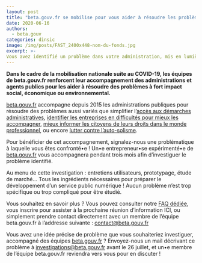 ```yaml
---
layout: post
title: "beta.gouv.fr se mobilise pour vous aider à résoudre les problèmes de votre administration !"
date: 2020-06-16
authors:
  - beta.gouv
categories: dinsic
image: /img/posts/FAST_2400x448-nom-du-fonds.jpg
excerpt: >-
Vous avez identifié un problème dans votre administration, mis en lumière par la crise sanitaire COVID-19 ? Votre administration souhaite lancer une nouvelle politique publique ? Vous souhaitez résoudre un problème récurrent observé dans votre quotidien, lié ou non à la crise actuelle ?
---
```


**Dans le cadre de la mobilisation nationale suite au COVID-19, les équipes de beta.gouv.fr renforcent leur accompagnement des administrations et agents publics pour les aider à résoudre des problèmes à fort impact social, économique ou environnemental.**

[beta.gouv.fr](https://beta.gouv.fr/) accompagne depuis 2015 les administrations publiques pour résoudre des problèmes aussi variés que simplifier l’[accès aux démarches administratives](https://beta.gouv.fr/startups/demarches-simplifiees.fr.html), [identifier les entreprises en difficultés pour mieux les accompagner](https://beta.gouv.fr/startups/signaux-faibles.html), [mieux informer les citoyens de leurs droits dans le monde professionnel](https://beta.gouv.fr/startups/codedutravail.html), ou encore [lutter contre l’auto-solisme](https://beta.gouv.fr/startups/preuve-de-covoiturage.html). 

Pour bénéficier de cet accompagnement, signalez-nous une problématique à laquelle vous êtes confronté•e ! Un•e entrepreneur•se expérimenté•e de [beta.gouv.fr](https://beta.gouv.fr/) vous accompagnera pendant trois mois afin d’investiguer le problème identifié.

Au menu de cette investigation : entretiens utilisateurs, prototypage, étude de marché… Tous les ingrédients nécessaires pour préparer le développement d’un service public numérique !  Aucun problème n’est trop spécifique ou trop compliqué pour être étudié.

Vous souhaitez en savoir plus ? Vous pouvez consulter notre [FAQ dédiée](https://beta.gouv.fr/approche/investigation), vous inscrire pour assister à la prochaine réunion d’information ICI, ou simplement prendre contact directement avec un membre de l’équipe beta.gouv.fr à l’addresse suivante : contact@beta.gouv.fr  

Vous avez une idée précise de problème que vous souhaiteriez investiguer, accompagné des équipes [beta.gouv.fr](https://beta.gouv.fr/) ? Envoyez-nous un mail décrivant ce problème à investigations@beta.gouv.fr avant le 26 juillet, et un•e membre de l’équipe beta.gouv.fr reviendra vers vous pour en discuter !
